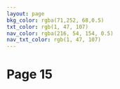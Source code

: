 ```yaml
---
layout: page
bkg_color: rgba(71,252, 68,0.5)
txt_color: rgb(1, 47, 107)
nav_color: rgba(216, 54, 154, 0.5)
nav_txt_color: rgb(1, 47, 107)
---
```


# Page 15
